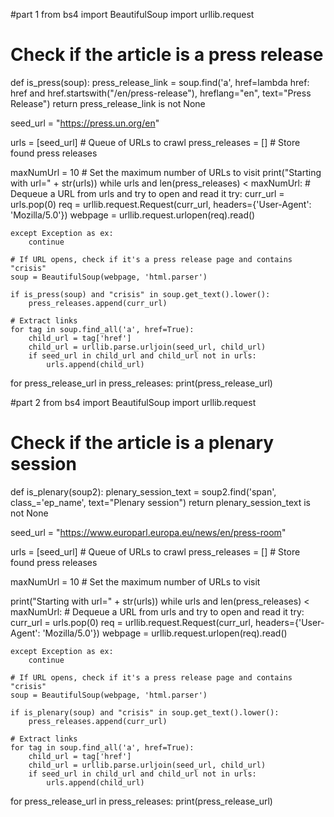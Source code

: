 #part 1
from bs4 import BeautifulSoup
import urllib.request

# Check if the article is a press release
def is_press(soup):
    press_release_link = soup.find('a', href=lambda href: href and href.startswith("/en/press-release"), hreflang="en", text="Press Release")
    return press_release_link is not None

seed_url = "https://press.un.org/en"

urls = [seed_url]  # Queue of URLs to crawl
press_releases = [] # Store found press releases

maxNumUrl = 10  # Set the maximum number of URLs to visit
print("Starting with url=" + str(urls))
while urls and len(press_releases) < maxNumUrl:
    # Dequeue a URL from urls and try to open and read it
    try:
        curr_url = urls.pop(0)
        req = urllib.request.Request(curr_url, headers={'User-Agent': 'Mozilla/5.0'})
        webpage = urllib.request.urlopen(req).read()

    except Exception as ex:
        continue  

    # If URL opens, check if it's a press release page and contains "crisis"
    soup = BeautifulSoup(webpage, 'html.parser')

    if is_press(soup) and "crisis" in soup.get_text().lower():
        press_releases.append(curr_url)

    # Extract links
    for tag in soup.find_all('a', href=True):
        child_url = tag['href']
        child_url = urllib.parse.urljoin(seed_url, child_url)
        if seed_url in child_url and child_url not in urls:
            urls.append(child_url)
            

for press_release_url in press_releases:
    print(press_release_url)


#part 2
from bs4 import BeautifulSoup
import urllib.request

# Check if the article is a plenary session
def is_plenary(soup2):
    plenary_session_text = soup2.find('span', class_='ep_name', text="Plenary session")
    return plenary_session_text is not None

seed_url = "https://www.europarl.europa.eu/news/en/press-room"

urls = [seed_url]  # Queue of URLs to crawl
press_releases = [] # Store found press releases

maxNumUrl = 10  # Set the maximum number of URLs to visit

print("Starting with url=" + str(urls))
while urls and len(press_releases) < maxNumUrl:
    # Dequeue a URL from urls and try to open and read it
    try:
        curr_url = urls.pop(0)
        req = urllib.request.Request(curr_url, headers={'User-Agent': 'Mozilla/5.0'})
        webpage = urllib.request.urlopen(req).read()

    except Exception as ex:
        continue  

    # If URL opens, check if it's a press release page and contains "crisis"
    soup = BeautifulSoup(webpage, 'html.parser')

    if is_plenary(soup) and "crisis" in soup.get_text().lower():
        press_releases.append(curr_url)

    # Extract links
    for tag in soup.find_all('a', href=True):
        child_url = tag['href']
        child_url = urllib.parse.urljoin(seed_url, child_url)
        if seed_url in child_url and child_url not in urls:
            urls.append(child_url)
            

for press_release_url in press_releases:
    print(press_release_url)
